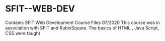 # SFIT--WEB-DEV
Contains SFIT Web Development Course Files 07/2020
This course was in association with SFIT and RubixSquare. 
The basics of HTML , Java Script, CSS were taught 
